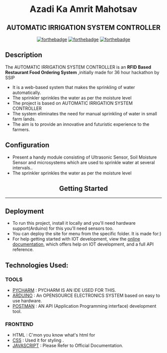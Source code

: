 <div align="center">
   
<h1 align="center" > Azadi Ka Amrit Mahotsav </h1> 

<h2 align="center"> AUTOMATIC IRRIGATION SYSTEM CONTROLLER  </h2> 
 

  
[![forthebadge](https://forthebadge.com/images/badges/built-by-developers.svg)](https://github.com/yash240408/HackHound) 
[![forthebadge](https://forthebadge.com/images/badges/made-with-python.svg)](https://www.python.org/) 
[![forthebadge](https://forthebadge.com/images/badges/powered-by-coffee.svg)](https://github.com/yash240408/HackHound)
  
</div>

<h2 align="left" > Description</h2>

The AUTOMATIC IRRIGATION SYSTEM CONTROLLER is an **RFID Based Restaurant Food Ordering System** ,initially made for 36 hour hackathon by SSIP
- It is a web-based system that makes the sprinkling of water automatically.
- The sprinkler sprinkles the water as per the moisture level
- The project is based on AUTOMATIC IRRIGATION SYSTEM CONTROLLER
- The system eliminates the need for manual sprinkling of water in small farm lands.
- The aim is to provide an innovative and futuristic experience to the farmers.

<h2 align="left" > Configuration</h2>

- Present a handy module consisting of Ultrasonic Sensor, Soil Moisture Sensor and microsystems which are used to sprinkle water at several intervals..
- The sprinkler sprinkles the water as per the moisture level

<h2 align="center" >Getting Started</h2>
<hr>
 <h2 align="left" > Deployment</h2>
 
- To run this project, install it locally and you'll need hardware support(Arduino) for this you'll need sensors too.<br>
- You can deploy the site for menu from the specific folder. It is made for:)<br>
- For help getting started with IOT development, view the [online documentation](https://www.internetsociety.org/iot/), which offers help on IOT development, and a full API reference.

<h2 align="left" >  Technologies Used:</h2>

<h3 align="left" > TOOLS</h3>

- [PYCHARM](https://www.jetbrains.com/pycharm/) : PYCHARM IS AN IDE USED FOR THIS.<br>
- [ARDUINO](https://www.arduino.cc/) : An OPENSOURCE ELECTRONICS SYSTEM based on easy to use hardware.<br>
- [POSTMAN](https://www.postman.com/) : AN API (Application Programming interface) development tool.

<h3 align="left" > FRONTEND</h3>

- HTML : C'mon you know what's html for <br>
- [CSS](https://developer.mozilla.org/en-US/docs/Web/CSS)  :  Used it for styling .<br>
- [JAVASCRIPT](https://developer.mozilla.org/en-US/docs/Web/JavaScript) : Please Refer to Official Documentation.


